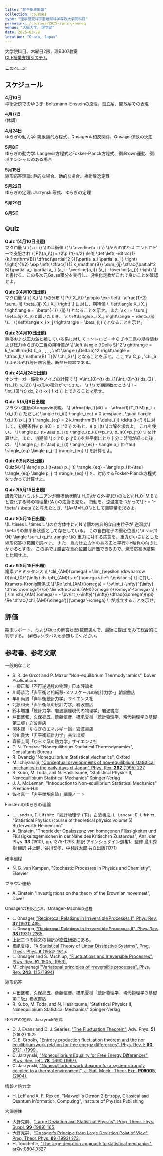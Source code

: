 ```yaml
---
title: "非平衡現象論"
collection: courses
type: "理学研究科宇宙地球科学専攻大学院科目"
permalink: /courses/2025-spring-noneq
venue: "大阪大学, 理学部"
date: 2025-03-28
location: "Osaka, Japan"
---
```


大学院科目、木曜日2限、理B307教室  
[CLE授業支援システム](https://www.cle.osaka-u.ac.jp/ultra/courses/_218473_1/outline)  

[このページ](https://stsykw.github.io/courses/2025-spring-noneq)

スケジュール
----------
**4月10日**  
平衡近傍でのゆらぎ: Boltzmann-Einsteinの原理。孤立系、開放系での表現  

**4月17日**  
(休講)

**4月24日**  
ゆらぎの動力学: 現象論的方程式、Onsagerの相反関係、Onsager係数の決定  

**5月8日**  
ゆらぎの動力学: Langevin方程式とFokker-Planck方程式、例:Brown運動、例:ポテンシャルのある場合  

**5月15日**  
線形応答理論: 静的な場合、動的な場合、揺動散逸定理  

**5月22日**  
ゆらぎの定理: Jarzynski等式、ゆらぎの定理  

**5月29日**  


**6月5日**  


Quiz
----
**Quiz 1(4月10日出題)**  
マクロ量 \\( \\{ a_i \\} \\)の平衡値 \\( \\{ \overline{a_i} \\} \\)からのずれは
エントロピーで支配され
\\[
P(\\{a_i\\}) = (2\pi)^{-n/2} \left[ \det \left(
-\dfrac{1}{k_\mathrm{B}} \dfrac{\partial^2 S}{\partial a_i \partial a_j }
 \right)
 \right]^{1/2}
\exp \left(
\dfrac{1}{2 k_\mathrm{B}}
\sum_{ij} \dfrac{\partial^2 S}{\partial a_i \partial a_j} (a_i - \overline{a_i}) (a_j - \overline{a_j})
\right)
\\]
と書ける。この多次元Gauss積分を実行し、規格化定数がこれで良いことを確認せよ。


**Quiz 2(4月10日出題)**  
マクロ量 \\( \\{ X_i \\} \\)の分布
\\[
P(\\{X_i\\}) \propto
\exp \left(
-\dfrac{1}{2}
\sum_{ij} \beta_{ij} X_i X_j
\right)
\\]
に対し、期待値 \\( \left\langle X_i X_j \right\rangle = (\beta^{-1})\_{ij} \\) となることを示せ。
また
\\(x_i = \sum_j \beta_{ij} X_j\\)と置いたとき、
\\( \left\langle x_i X_j \right\rangle = \delta_{ij} \\)、
\\( \left\langle x_i x_j \right\rangle = \beta_{ij} \\)となることを示せ。

**Quiz 3(4月10日出題)**  
熱浴および圧力浴と接している系に対してエントロピーゆらぎの二乗の期待値および圧力ゆらぎの二乗の期待値が
\\[
  \left \langle (\Delta S)^2 \right\rangle = k_\mathrm{B} C_p \, , \, \, 
  \left \langle (\Delta p)^2 \right\rangle = \dfrac{k_\mathrm{B} T}{V \chi_S}
\\]
となることを示せ。ここで\\( C_p , \chi_S \\)はそれぞれ等圧熱容量、断熱圧縮率である。

**Quiz 4(4月24日出題)**  
オンサーガー係数やノイズの計算で
\\[
I=\int_{0}^{t}  ds_{1}\int_{0}^{t}  ds_{2} \, f(s_{1}-s_{2})
\\]
の形の積分がでてきた。
\\( f \\) が偶関数のとき
\\[
  I = \int_{0}^{t}  dx\, 2 (t -x ) f(x) 
\\]
とできることを示せ。

**Quiz ５(5月8日出題)**  
ブラウン運動のLangevin表現、
\\[
  \dfrac{dp_i}{dt} = - \dfrac{f}{T_R M} p_i + \xi_i(t)
\\]
ただし\\(  \langle \xi_i(t) \rangle_{eq} = 0 \enspace , \quad \langle \xi_i(t) \xi_j (t') \rangle_{eq} = 2 k_\mathrm{B} f \delta_{ij} \delta (t-t') \\)に対して、
初期条件\\( p_i(0) = p_i^0 \\) のもと、\\( p_i(t) \\)の解を求めよ。
これを使い、
\\[
\langle p_i (t+\tau) p_j (t) \rangle_{p_i(0)=p_i^0, p_j(0)=p_j^0}
\\]
を計算せよ。また、初期値 \\( p_i^0, p_j^0 \\)を熱平衡にとり十分に時間が経った後の、
\\[
\langle p_i (t+\tau) p_j (t) \rangle_{eq} - \langle p_i (t+\tau) \rangle_{eq} \langle p_j (t) \rangle_{eq}
\\]
を計算せよ。

**Quiz 6(5月8日出題)**  
Quiz5の
\\[
\langle p_i (t+\tau) p_j (t) \rangle_{eq} - \langle p_i (t+\tau) \rangle_{eq} \langle p_j (t) \rangle_{eq}
\\]
を、対応するFokker-Planck方程式をつかって計算せよ。


**Quiz 7(5月15日出題)**  
講義ではハミルトニアンが無摂動状態\\( H_0\\)から外場\\(E\\)のもと\\( H_0- M E \\)と変化する時の物理量\\(A \\)の応答を見た。
摂動を、逆温度をつかって\\( E = 1- \beta' / \beta \\)と与えたとき、\\(A=M=H_0 \\)として熱容量を求めよ。

**Quiz 8(5月15日出題)**  
\\(L \times L \times L \\)の立方体中に\\( N \\)個の古典的な自由粒子が
逆温度\\( \beta \\)の熱平衡状態として存在している。
この自由粒子の重心位置\\( \dfrac{1}{N} \langle \sum_i q_i^z \rangle \\)の
重力に対する応答を、重力が小さいとした線形応答の範囲で調べよ。
また、重力は立方体のある辺と平行なz軸負の向きにかかるとする。
この系では厳密な重心位置も評価できるので、線形応答の結果と比較せよ。

**Quiz 9(5月15日出題)**  
複素アドミッタンス
\\[
\chi_{AM}(\omega) = \lim_{\epsilon \downarrow 0}\int_{0}^{\infty} ds \phi_{AM}(s)  e^{i\omega s} e^{-\epsilon s}
\\]
に対し、Kramers-Kronig関係式
\\[
\Re \chi_{AM}(\omega)  = \pv\int_{-\infty}^{\infty} \dfrac{d\omega'}{\pi} \Im \dfrac{\chi_{AM}(\omega')}{\omega'-\omega}
\\]
\\[
\Im \chi_{AM}(\omega)  = - \pv\int_{-\infty}^{\infty} \dfrac{d\omega'}{\pi} \Re \dfrac{\chi_{AM}(\omega')}{\omega'-\omega}
\\]
が成立することを示せ。

評価
---
期末レポート、およびQuizの解答状況(数問選んで、最後に提出)をみて総合的に判断する。
詳細はシラバスを参照してください。


参考書、参考文献
-------------
一般的なこと
* S. R. de Groot and P. Mazur "Non-equilibrium Thermodynamics", Dover Publications
* 一柳正和「不可逆過程の物理」日本評論社
* 川崎恭治「非平衡と相転移-メソスケールの統計力学-」朝倉書店
* 早川尚男「非平衡統計力学」サイエンス社
* 北原和夫「非平衡系の統計力学」岩波書店
* 鈴木増雄「統計力学、岩波講座現代の物理学」岩波書店
* 戸田盛和、久保亮五、斎藤信彦、橋爪夏樹「統計物理学、現代物理学の基礎第二版」岩波書店
* 関本謙「ゆらぎのエネルギー論」岩波書店
* 沙川貴大「非平衡統計力学」共立出版
* 齊藤圭司「ゆらぐ系の熱力学」サイエンス社
* D. N. Zubarev "Nonequilibrium Statistical Thermodynamics", Consultants Bureau
* R. Zwanzig "Nonequilibrium Statistical Mechanics", Oxford
* M. Ichiyanagi, ["Conceptual developments of non-equilibrium statistical mechanics in the early days of Japan", Phys. Rep. **262** (1995) 227.](http://www.sciencedirect.com/science?_ob=MImg&_imagekey=B6TVP-3YF4GW9-6-2&_cdi=5540&_user=5735665&_orig=browse&_coverDate=11%2F30%2F1995&_sk=997379994&view=c&wchp=dGLzVlz-zSkWA&md5=eb16ad3f3147413c76cc65ec10af35e6&ie=/sdarticle.pdf)
* R. Kubo, M. Toda, and N. Hashitsume, "Statistical Physics II, Nonequilibirum Statistical Mechanics" Spinger-Verlag
* J. A. McLennan, "Introduction to Non-equilibrium Statistical Mechanics" Prentice-Hall
* 佐々真一「非平衡現象論」講義ノート

Einsteinのゆらぎの理論
* L. Landau, E. Lifshitz 「統計物理学 (下)」岩波書店, L. Landau, E. Lifshitz, "Statistical Physics (course of theoretical physics volume 5) Butterworth-Heinemann"
* A. Einstein, "Theorie der Opaleszenz von homogenen Flüssigkeiten und Flüssigkeitsgemischen in der Nähe des Kritischen Zustandes", Ann. der Phys. **33** (1910), pp. 1275-1298. 邦訳 アインシュタイン選集1、監修 湯川秀樹 翻訳 井上健、谷川安孝、中村誠太郎 共立出版(1971)

確率過程
* N. G. van Kampen, "Stochastic Processes in Physics and Chemistry", Elsevier

ブラウン運動
* A. Einstein "Investigations on the theory of the Brownian movement", Dover

Onsagerの相反定理、Onsager-Machlup過程
* L. Onsager, ["Reciprocal Relations in Irreversible Processes I", Phys. Rev. **37** (1931) 405.](http://prola.aps.org/abstract/PR/v37/i4/p405_1)
* L. Onsager, ["Reciprocal Relations in Irreversible Processes II", Phys. Rev. **38** (1931) 2265.](http://prola.aps.org/abstract/PR/v38/i12/p2265_1)
* 上記二つの論文の翻訳が[物性研究](https://doi.org/10.14989/178097)にある。
* 橋爪夏樹、["A Statistical Theory of Linear Dissipative Systems", Prog. Theor. Phys. **8** (1952) 461.](https://doi.org/10.1143/PTP/8.4.461)s
* L. Onsager and S. Machlup, ["Fluctuations and Irreversible Processes", Phys. Rev. **91**, 1505, (1953).](http://prola.aps.org/abstract/PR/v91/i6/p1505_1)
* M. Ichiyanagi ["Variational principles of irreversible processes", Phys. Rep. **243**, 125,(1994)](http://www.sciencedirect.com/science/article/pii/0370157394900523)

線形応答
* 戸田盛和、久保亮五、斎藤信彦、橋爪夏樹「統計物理学、現代物理学の基礎第二版」岩波書店
* R. Kubo, M. Toda, and N. Hashitsume, "Statistical Physics II, Nonequilibirum Statistical Mechanics" Spinger-Verlag

ゆらぎの定理、Jarzynski等式
* D. J. Evans and  D. J. Searles, ["The Fluctuation Theorem"</a>, Adv. Phys. **51** (2002) 1529.](http://taylorandfrancis.metapress.com/index/GY5R6P9XX8RYVXGR.pdf)
* G. E. Crooks, ["Entropy production fluctuation theorem and
    the non equilibrium work relation for free energy
  differences", Phys. Rev. E **60**, 2721, (1999).]()
* C. Jarzynski, ["Nonequilibrium Equality for Free Energy
  Differences", Phys. Rev. Lett. **78**, 2690 (1997).]()
* C. Jarzynski, ["Nonequilibrium  work theorem for a system strongly coupled to a thermal environment", J. Stat. Mech.: Theor. Exp. **P09005**, (2004).]()

情報と熱力学
* H. Leff and A. F. Rex ed. "Maxwell's Demon 2 Entropy, Classical and Quantum Information, Computing", Institute of Physics Publishing


大偏差性
* 大野克嗣、["Large Deviation and Statistical Physics", Prog. Theor. Phys. Suppl. **99** (1989) 165.](https://doi.org/10.1143/PTPS.99.165)
* 大野克嗣、["Onsager's Principle from Large Deviation Point of View", Prog. Theor. Phys. **89** (1993) 973.](https://doi.org/10.1143/PTP.89.973)
* H. Touchette, ["The large deviation approach to statistical mechanics", arXiv:0804.0327](http://arxiv.org/abs/0804.0327)
